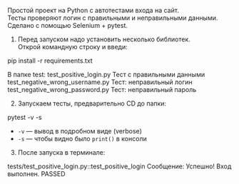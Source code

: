 
Простой проект на Python с автотестами входа на сайт.  
Тесты проверяют логин с правильными и неправильными данными.  
Сделано с помощью Selenium + pytest.


1. Перед запуском надо установить несколько библиотек.  
Открой командную строку и введи:

pip install -r requirements.txt


В папке  test:
test_positive_login.py                 Тест с правильными данными
test_negative_wrong_username.py        Тест: неправильный логин
test_negative_wrong_password.py        Тест: неправильный пароль



2. Запускаем тесты, предварительно CD до папки:


pytest -v -s

- `-v` — вывод в подробном виде (verbose)
- `-s` — чтобы видно было `print()` в консоли

3. После запуска в терминале:


tests/test_positive_login.py::test_positive_login 
Сообщение: Успешно! Вход выполнен.
PASSED



